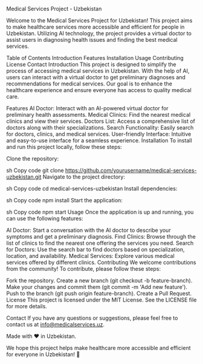 Medical Services Project - Uzbekistan

Welcome to the Medical Services Project for Uzbekistan! This project aims to make healthcare services more accessible and efficient for people in Uzbekistan. Utilizing AI technology, the project provides a virtual doctor to assist users in diagnosing health issues and finding the best medical services.

Table of Contents
Introduction
Features
Installation
Usage
Contributing
License
Contact
Introduction
This project is designed to simplify the process of accessing medical services in Uzbekistan. With the help of AI, users can interact with a virtual doctor to get preliminary diagnoses and recommendations for medical services. Our goal is to enhance the healthcare experience and ensure everyone has access to quality medical care.

Features
AI Doctor: Interact with an AI-powered virtual doctor for preliminary health assessments.
Medical Clinics: Find the nearest medical clinics and view their services.
Doctors List: Access a comprehensive list of doctors along with their specializations.
Search Functionality: Easily search for doctors, clinics, and medical services.
User-friendly Interface: Intuitive and easy-to-use interface for a seamless experience.
Installation
To install and run this project locally, follow these steps:

Clone the repository:

sh
Copy code
git clone https://github.com/yourusername/medical-services-uzbekistan.git
Navigate to the project directory:

sh
Copy code
cd medical-services-uzbekistan
Install dependencies:

sh
Copy code
npm install
Start the application:

sh
Copy code
npm start
Usage
Once the application is up and running, you can use the following features:

AI Doctor: Start a conversation with the AI doctor to describe your symptoms and get a preliminary diagnosis.
Find Clinics: Browse through the list of clinics to find the nearest one offering the services you need.
Search for Doctors: Use the search bar to find doctors based on specialization, location, and availability.
Medical Services: Explore various medical services offered by different clinics.
Contributing
We welcome contributions from the community! To contribute, please follow these steps:

Fork the repository.
Create a new branch (git checkout -b feature-branch).
Make your changes and commit them (git commit -m 'Add new feature').
Push to the branch (git push origin feature-branch).
Create a Pull Request.
License
This project is licensed under the MIT License. See the LICENSE file for more details.

Contact
If you have any questions or suggestions, please feel free to contact us at info@medicalservices.uz.

Made with ❤️ in Uzbekistan.


We hope this project helps make healthcare more accessible and efficient for everyone in Uzbekistan! 🚀